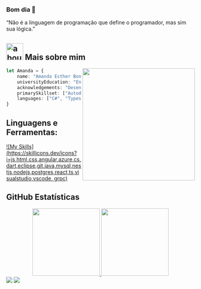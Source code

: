 ### Bom dia 👋

“Não é a linguagem de programação que define o programador, mas sim sua lógica.”

## <img width="45" alt="about" src="https://raw.github.com/elizarov/elizarov/master/about.png"> Mais sobre mim

<img align="right" width="300" src="https://i2.wp.com/allhtaccess.info/wp-content/uploads/2018/03/programming.gif?fit=1281%2C716&ssl=1" />

```typescript
let Amanda = {
    name: "Amanda Esther Bonatti",
    universityEducation: "Engenharia de Software",
    acknowledgements: "Desenvolvedora Fullstack", 
    primarySkillset: ["Autodidata", "Inteligência Interpessoal", "Paciência"],
    languages: ["C#", "Typescript", "Dart", "MySQL"]
}

```

## **Linguagens e Ferramentas:**  
[![My Skills](https://skillicons.dev/icons?i=js,html,css,angular,azure,cs,dart,eclipse,git,java,mysql,nestjs,nodejs,postgres,react,ts,visualstudio,vscode, grpc)](https://skillicons.dev)

## **GitHub Estatísticas**

<div align="center">
  <a href="https://https://github.com/AmandaEstherBonatti">
  <img height="180em" src="https://github-readme-stats.vercel.app/api?username=AmandaEstherBonatti&show_icons=true&theme=nightowl&include_all_commits=true&count_private=true"/>
  <img height="180em" src="https://github-readme-stats.vercel.app/api/top-langs/?username=AmandaEstherBonatti&layout=compact&langs_count=7&theme=nightowl"/>
</div>
<a href = "mailto:amandaestherbonatti@gmail.com"><img src="https://img.shields.io/badge/-Gmail-%23333?style=for-the-badge&logo=gmail&logoColor=white" target="_blank"></a>
 <a href="https://www.linkedin.com/in/amanda-esther-bonatti/" target="_blank"><img src="https://img.shields.io/badge/-LinkedIn-%230077B5?style=for-the-badge&logo=linkedin&logoColor=white" target="_blank"></a> 
<div> 

</div>
